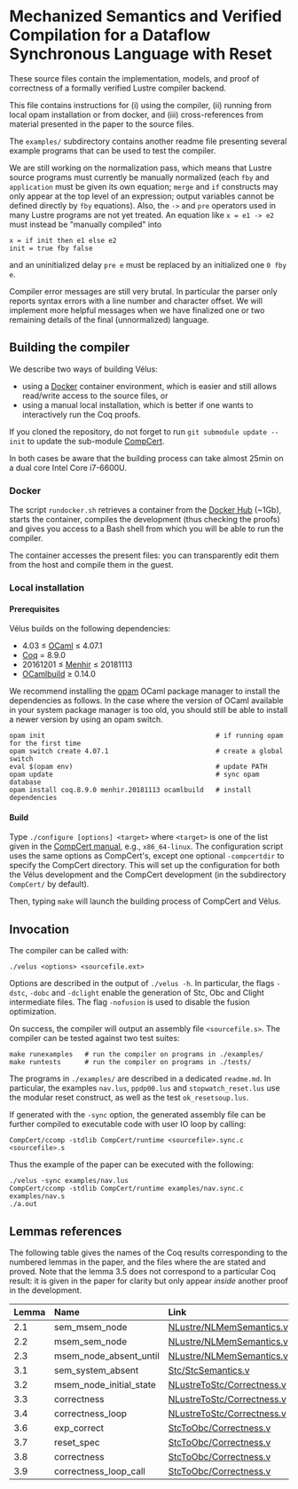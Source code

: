 # Mechanized Semantics and Verified Compilation for a Dataflow Synchronous Language with Reset

These source files contain the implementation, models, and proof of
correctness of a formally verified Lustre compiler backend.

This file contains instructions for (i) using the compiler, (ii) running
from local opam installation or from docker, and (iii) cross-references from
material presented in the paper to the source files.

The `examples/` subdirectory contains another readme file presenting several
example programs that can be used to test the compiler.

We are still working on the normalization pass, which means that Lustre
source programs must currently be manually normalized (each `fby` and
`application` must be given its own equation; `merge` and `if` constructs
may only appear at the top level of an expression; output variables cannot
be defined directly by `fby` equations). Also, the `->` and `pre` operators
used in many Lustre programs are not yet treated. An equation like
`x = e1 -> e2` must instead be "manually compiled" into
```
x = if init then e1 else e2
init = true fby false
```

and an uninitialized delay `pre e` must be replaced by an initialized one
`0 fby e`.

Compiler error messages are still very brutal. In particular the parser only
reports syntax errors with a line number and character offset. We will
implement more helpful messages when we have finalized one or two remaining
details of the final (unnormalized) language.


## Building the compiler

We describe two ways of building Vélus:
* using a [Docker] container environment, which is easier and still allows
  read/write access to the source files, or
* using a manual local installation, which is better if one wants to
  interactively run the Coq proofs.

If you cloned the repository, do not forget to run `git submodule update --init`
to update the sub-module [CompCert].

In both cases be aware that the building process can take almost 25min on a dual
core Intel Core i7-6600U.

### Docker

The script `rundocker.sh` retrieves a container from the [Docker Hub] (~1Gb),
starts the container, compiles the development (thus checking the proofs) and
gives you access to a Bash shell from which you will be able to run the
compiler.

The container accesses the present files: you can transparently edit them
from the host and compile them in the guest.

### Local installation

#### Prerequisites

Vélus builds on the following dependencies:

* 4.03 ≤ [OCaml] ≤ 4.07.1
* [Coq] = 8.9.0
* 20161201 ≤ [Menhir] ≤ 20181113
* [OCamlbuild] ≥ 0.14.0

We recommend installing the [opam] OCaml package manager to install the
dependencies as follows.
In the case where the version of OCaml available in your system package manager
is too old, you should still be able to install a newer version by using an opam
switch.
```
opam init                                           # if running opam for the first time
opam switch create 4.07.1                           # create a global switch
eval $(opam env)                                    # update PATH
opam update                                         # sync opam database
opam install coq.8.9.0 menhir.20181113 ocamlbuild   # install dependencies
```

#### Build

Type `./configure [options] <target>` where `<target>` is one of the list given
in the [CompCert manual](http://compcert.inria.fr/man/manual002.html#sec21),
e.g., `x86_64-linux`.
The configuration script uses the same options as CompCert's, except one
optional `-compcertdir` to specify the CompCert directory.
This will set up the configuration for both the Vélus development and the
CompCert development (in the subdirectory `CompCert/` by default).

Then, typing `make` will launch the building process of CompCert and Vélus.


## Invocation

The compiler can be called with:

`./velus <options> <sourcefile.ext>`

Options are described in the output of `./velus -h`.
In particular, the flags `-dstc`, `-dobc` and `-dclight` enable the generation
of Stc, Obc and Clight intermediate files.
The flag `-nofusion` is used to disable the fusion optimization.

On success, the compiler will output an assembly file `<sourcefile.s>`.
The compiler can be tested against two test suites:
```
make runexamples   # run the compiler on programs in ./examples/
make runtests      # run the compiler on programs in ./tests/
```
The programs in `./examples/` are described in a dedicated `readme.md`.
In particular, the examples `nav.lus`, `ppdp00.lus` and `stopwatch_reset.lus`
use the modular reset construct, as well as the test `ok_resetsoup.lus`.

If generated with the `-sync` option, the generated assembly file can be further
compiled to executable code with user IO loop by calling:

`CompCert/ccomp -stdlib CompCert/runtime <sourcefile>.sync.c <sourcefile>.s`

Thus the example of the paper can be executed with the following:
```
./velus -sync examples/nav.lus
CompCert/ccomp -stdlib CompCert/runtime examples/nav.sync.c examples/nav.s
./a.out
```

## Lemmas references

The following table gives the names of the Coq results corresponding to the
numbered lemmas in the paper, and the files where the are stated and proved.
Note that the lemma 3.5 does not correspond to a particular Coq result: it is
given in the paper for clarity but only appear _inside_ another proof in the
development.

|   Lemma | Name                     | Link                                                              |
| :------ | :----------------------- | :-----------------------------------------------------------      |
|     2.1 | sem_msem_node            | [NLustre/NLMemSemantics.v](src/NLustre/NLMemSemantics.v#L710)     |
|     2.2 | msem_sem_node            | [NLustre/NLMemSemantics.v](src/NLustre/NLMemSemantics.v#L1087)    |
|     2.3 | msem_node_absent_until   | [NLustre/NLMemSemantics.v](src/NLustre/NLMemSemantics.v#L1014)    |
|     3.1 | sem_system_absent        | [Stc/StcSemantics.v](src/Stc/StcSemantics.v#L768)                 |
|     3.2 | msem_node_initial_state  | [NLustreToStc/Correctness.v](src/NLustreToStc/Correctness.v#L135) |
|     3.3 | correctness              | [NLustreToStc/Correctness.v](src/NLustreToStc/Correctness.v#L628) |
|     3.4 | correctness_loop         | [NLustreToStc/Correctness.v](src/NLustreToStc/Correctness.v#L678) |
|     3.6 | exp_correct              | [StcToObc/Correctness.v](src/StcToObc/Correctness.v#L201)         |
|     3.7 | reset_spec               | [StcToObc/Correctness.v](src/StcToObc/Correctness.v#L700)         |
|     3.8 | correctness              | [StcToObc/Correctness.v](src/StcToObc/Correctness.v#L1427)        |
|     3.9 | correctness_loop_call    | [StcToObc/Correctness.v](src/StcToObc/Correctness.v#L1564)        |


[Ocaml]: http://ocaml.org/
[Coq]: https://coq.inria.fr/
[opam]: https://opam.ocaml.org/
[Menhir]: http://gallium.inria.fr/~fpottier/menhir/
[OCamlbuild]: https://github.com/ocaml/ocamlbuild/
[Docker]: https://www.docker.com/
[Docker Hub]: https://hub.docker.com/
[CompCert]: http://compcert.inria.fr/
